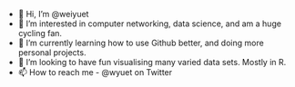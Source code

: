 - 👋 Hi, I’m @weiyuet
- 👀 I’m interested in computer networking, data science, and am a huge cycling fan.
- 🌱 I’m currently learning how to use Github better, and doing more personal projects.
- 💞️ I’m looking to have fun visualising many varied data sets. Mostly in R.
- 📫 How to reach me - @wyuet on Twitter

<!---
weiyuet/weiyuet is a ✨ special ✨ repository because its `README.md` (this file) appears on your GitHub profile.
You can click the Preview link to take a look at your changes.
--->
